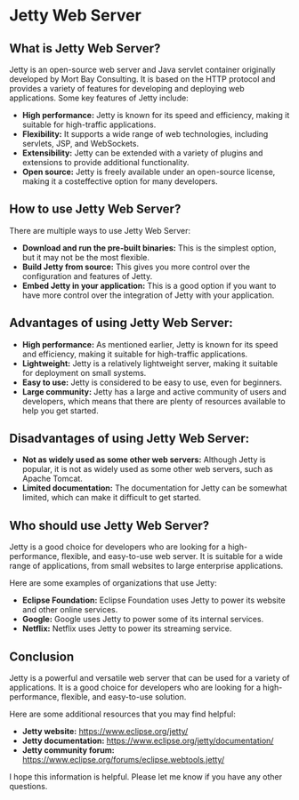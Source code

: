 # Jetty Web Server
## What is Jetty Web Server?

Jetty is an open-source web server and Java servlet container originally developed by Mort Bay Consulting. It is based on the HTTP protocol and provides a variety of features for developing and deploying web applications. Some key features of Jetty include:

* **High performance:** Jetty is known for its speed and efficiency, making it suitable for high-traffic applications.
* **Flexibility:** It supports a wide range of web technologies, including servlets, JSP, and WebSockets.
* **Extensibility:** Jetty can be extended with a variety of plugins and extensions to provide additional functionality.
* **Open source:** Jetty is freely available under an open-source license, making it a costeffective option for many developers.

## How to use Jetty Web Server?

There are multiple ways to use Jetty Web Server:

* **Download and run the pre-built binaries:** This is the simplest option, but it may not be the most flexible.
* **Build Jetty from source:** This gives you more control over the configuration and features of Jetty.
* **Embed Jetty in your application:** This is a good option if you want to have more control over the integration of Jetty with your application.

## Advantages of using Jetty Web Server:

* **High performance:** As mentioned earlier, Jetty is known for its speed and efficiency, making it suitable for high-traffic applications.
* **Lightweight:** Jetty is a relatively lightweight server, making it suitable for deployment on small systems.
* **Easy to use:** Jetty is considered to be easy to use, even for beginners.
* **Large community:** Jetty has a large and active community of users and developers, which means that there are plenty of resources available to help you get started.

## Disadvantages of using Jetty Web Server:

* **Not as widely used as some other web servers:** Although Jetty is popular, it is not as widely used as some other web servers, such as Apache Tomcat.
* **Limited documentation:** The documentation for Jetty can be somewhat limited, which can make it difficult to get started.

## Who should use Jetty Web Server?

Jetty is a good choice for developers who are looking for a high-performance, flexible, and easy-to-use web server. It is suitable for a wide range of applications, from small websites to large enterprise applications.

Here are some examples of organizations that use Jetty:

* **Eclipse Foundation:** Eclipse Foundation uses Jetty to power its website and other online services.
* **Google:** Google uses Jetty to power some of its internal services.
* **Netflix:** Netflix uses Jetty to power its streaming service.

## Conclusion

Jetty is a powerful and versatile web server that can be used for a variety of applications. It is a good choice for developers who are looking for a high-performance, flexible, and easy-to-use solution.

Here are some additional resources that you may find helpful:

* **Jetty website:** https://www.eclipse.org/jetty/
* **Jetty documentation:** https://www.eclipse.org/jetty/documentation/
* **Jetty community forum:** https://www.eclipse.org/forums/eclipse.webtools.jetty/

I hope this information is helpful. Please let me know if you have any other questions.
